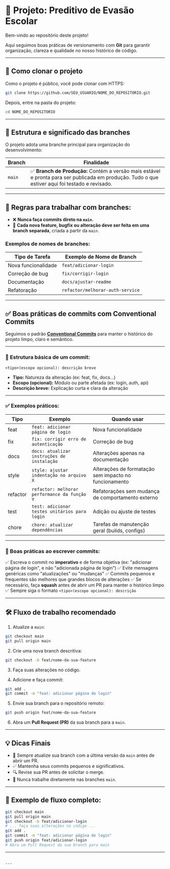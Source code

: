 # 📌 Projeto: Preditivo de Evasão Escolar

Bem-vindo ao repositório deste projeto! 

Aqui seguimos boas práticas de versionamento com **Git** para garantir organização, clareza e qualidade no nosso histórico de código.

---

## 🚀 Como clonar o projeto

Como o projeto é público, você pode clonar com HTTPS:

```bash
git clone https://github.com/SEU_USUARIO/NOME_DO_REPOSITORIO.git
````

Depois, entre na pasta do projeto:

```bash
cd NOME_DO_REPOSITORIO
```

---

## 🌳 Estrutura e significado das branches

O projeto adota uma branche principal para organização do desenvolvimento:

| Branch    | Finalidade                                                                                                                                                                                                                          |
| --------- | ----------------------------------------------------------------------------------------------------------------------------------------------------------------------------------------------------------------------------------- |
| `main`    | ✅ **Branch de Produção:** Contém a versão mais estável e pronta para ser publicada em produção. Tudo o que estiver aqui foi testado e revisado. |

---

## 📌 Regras para trabalhar com branches:

* ❌ **Nunca faça commits direto na `main`.**
* 🌱 **Cada nova feature, bugfix ou alteração deve ser feita em uma branch separada**, criada a partir da `main`.

### Exemplos de nomes de branches:

| Tipo de Tarefa      | Exemplo de Nome de Branch        |
| ------------------- | -------------------------------- |
| Nova funcionalidade | `feat/adicionar-login`           |
| Correção de bug     | `fix/corrigir-login`             |
| Documentação        | `docs/ajustar-readme`            |
| Refatoração         | `refactor/melhorar-auth-service` |

---

## ✅ Boas práticas de commits com Conventional Commits

Seguimos o padrão **[Conventional Commits](https://www.conventionalcommits.org/)** para manter o histórico do projeto limpo, claro e semântico.

---

### 🎯 Estrutura básica de um commit:

```
<tipo>(escopo opcional): descrição breve
```

* **Tipo:** Natureza da alteração (ex: feat, fix, docs...)
* **Escopo (opcional):** Módulo ou parte afetada (ex: login, auth, api)
* **Descrição breve:** Explicação curta e clara da alteração

---

### ✅ Exemplos práticos:

| Tipo     | Exemplo                                       | Quando usar                                           |
| -------- | --------------------------------------------- | ----------------------------------------------------- |
| feat     | `feat: adicionar página de login`             | Nova funcionalidade                                   |
| fix      | `fix: corrigir erro de autenticação`          | Correção de bug                                       |
| docs     | `docs: atualizar instruções de instalação`    | Alterações apenas na documentação                     |
| style    | `style: ajustar indentação no arquivo X`      | Alterações de formatação sem impacto no funcionamento |
| refactor | `refactor: melhorar performance da função Y`  | Refatorações sem mudança de comportamento externo     |
| test     | `test: adicionar testes unitários para login` | Adição ou ajuste de testes                            |
| chore    | `chore: atualizar dependências`               | Tarefas de manutenção geral (builds, configs)         |

---

### 📝 Boas práticas ao escrever commits:

✅ Escreva o commit no **imperativo** e de forma objetiva (ex: "adicionar página de login", e não "adicionada página de login")
✅ Evite mensagens genéricas como "atualizações" ou "mudanças"
✅ Commits pequenos e frequentes são melhores que grandes blocos de alterações
✅ Se necessário, faça **squash** antes de abrir um PR para manter o histórico limpo
✅ Sempre siga o formato `<tipo>(escopo opcional): descrição`

---

## 🛠️ Fluxo de trabalho recomendado

1. Atualize a `main`:

```bash
git checkout main
git pull origin main
```

2. Crie uma nova branch descritiva:

```bash
git checkout -b feat/nome-da-sua-feature
```

3. Faça suas alterações no código.

4. Adicione e faça commit:

```bash
git add .
git commit -m "feat: adicionar página de login"
```

5. Envie sua branch para o repositório remoto:

```bash
git push origin feat/nome-da-sua-feature
```

6. Abra um **Pull Request (PR)** da sua branch para a `main`.

---

## 💡 Dicas Finais

* 🔄 Sempre atualize sua branch com a última versão da `main` antes de abrir um PR.
* ✅ Mantenha seus commits pequenos e significativos.
* 🔍 Revise sua PR antes de solicitar o merge.
* 🚫 Nunca trabalhe diretamente nas branches `main`.

---

## 📢 Exemplo de fluxo completo:

```bash
git checkout main
git pull origin main
git checkout -b feat/adicionar-login
# ... faça suas alterações no código ...
git add .
git commit -m "feat: adicionar página de login"
git push origin feat/adicionar-login
# Abra um Pull Request da sua branch para main
```

---

```

---
